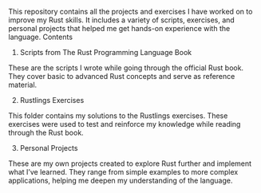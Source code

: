 This repository contains all the projects and exercises I have worked on to improve my Rust skills. It includes a variety of scripts, exercises, and personal projects that helped me get hands-on experience with the language.
Contents

1. Scripts from The Rust Programming Language Book

These are the scripts I wrote while going through the official Rust book. They cover basic to advanced Rust concepts and serve as reference material.

2. Rustlings Exercises

This folder contains my solutions to the Rustlings exercises. These exercises were used to test and reinforce my knowledge while reading through the Rust book.

3. Personal Projects

These are my own projects created to explore Rust further and implement what I’ve learned. They range from simple examples to more complex applications, helping me deepen my understanding of the language.
